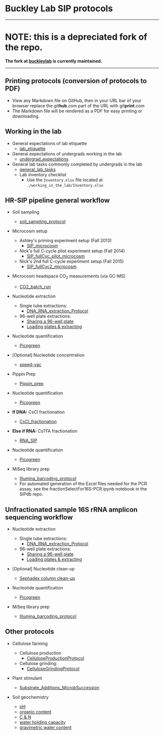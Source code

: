 Buckley Lab SIP protocols 
=========================

***

# NOTE: this is a depreciated fork of the repo. 

**The fork at [buckleylab](https://github.com/buckleylab/Buckley_Lab_SIP_project_protocols.git) is currently maintained.**

***

## Printing protocols (conversion of protocols to PDF)

* View any Markdown file on GitHub, then in your URL bar of your browser 
  replace the git**hub**.com part of the URL with git**print**.com
* The Markdown file will be rendered as a PDF for easy printing or downloading.


## Working in the lab

* General expectations of lab etiquette
  * [lab_etiquette](./working_in_the_lab/lab_etiquette.md)
* General expectations of undergrads working in the lab
  * [undergrad_expectations](./working_in_the_lab/undergrad_expectations.md)
* General lab tasks commonly completed by undergrads in the lab
  * [general_lab_tasks](./working_in_the_lab/general_lab_tasks.md)
  * Lab inventory checklist
    * Use the `Inventory.xlsx` file located at `./working_in_the_lab/Inventory.xlsx`

## HR-SIP pipeline general workflow

* Soil sampling
  * [soil_sampling_protocol](./sampling/soil_sampling_protocol.md)
	
* Microcosm setup
  * Ashley's priming experiment setup (Fall 2013)
    * [SIP_microcosm](./microcosm/SIP_microcosm.md)
  * Nick's full C-cycle pilot experiment setup (Fall 2014)
    * [SIP_fullCyc_pilot_microcosm](./microcosm/SIP_fullCyc_pilot_microcosm.md)
  * Nick's 2nd full C-cycle experiment setup (Fall 2015)
    * [SIP_fullCyc2_microcosm](./microcosm/SIP_fullCyc2_microcosm.md)
		
* Microcosm headspace CO<sub>2</sub> measurements (via GC-MS)
  * [CO2_batch_run](./GCMS_operation/CO2_batch_run.md)

* Nucleotide extraction
  * Single tube extractions:
	* [DNA_RNA_extraction_Protocol](./nucleotide_extraction/DNA_RNA_extraction_Protocol.md) 
  * 96-well plate extractions:
    * [Sharing a 96-well plate](./nucleotide_extraction/shared_DNA_extraction_plate_protocol.md)
    * [Loading plates & extracting](./nucleotide_extraction/MoBio_96-well_kit_protocol.md)

* Nucleotide quantification
  * [Picogreen](./nucleotide_conc/picogreen.md)

* [Optional] Nucleotide concentration
  * [speed-vac](./speed-vac/speed-vac.md)

* Pippin Prep
  * [Pippin_prep](./Pippin_prep/Pippin_prep.md)

* Nucleotide quantification
  * [Picogreen](./nucleotide_conc/picogreen.md)

* __If DNA:__ CsCl fractionation
  * [CsCl_fractionation](./CsCl_fractionation/CsCl_fractionation.md) 

* __Else if RNA:__ CsTFA fractionation
  * [RNA_SIP](./RNA_SIP/RNA_SIP.md)

* Nucleotide quantification
  * [Picogreen](./nucleotide_conc/picogreen.md)

* MiSeq library prep
  * [Illumina_barcoding_protocol](./library_prep/Illumina_barcoding_protocol.md)
  * For automated generation of the Excel files needed for the PCR assay, 
	see the fractionSelectFor16S-PCR.ipynb notebook in the SIPdb repo.


## Unfractionated sample 16S rRNA amplicon sequencing workflow

* Nucleotide extraction
  * Single tube extractions:
	* [DNA_RNA_extraction_Protocol](./nucleotide_extraction/DNA_RNA_extraction_Protocol.md) 
  * 96-well plate extractions:
    * [Sharing a 96-well plate](./nucleotide_extraction/shared_DNA_extraction_plate_protocol.md)
    * [Loading plates & extracting](./nucleotide_extraction/MoBio_96-well_kit_protocol.md)

* [Optional] Nucleotide clean-up
  * [Sephadex column clean-up](http://www.gelifesciences.com/webapp/wcs/stores/servlet/productById/en/GELifeSciences/27533001)

* Nucleotide quantification
  * [Picogreen](./nucleotide_conc/picogreen.md)

* MiSeq library prep
  * [Illumina_barcoding_protocol](./library_prep/Illumina_barcoding_protocol.md)



## Other protocols

* Cellulose farming
  * Cellulose production
    * [CelluloseProductionProtocol](./cellulose_farming/CelluloseProductionProtocol.md)
  * Cellulose grinding:
    * [CelluloseGrindingProtocol](./cellulose_farming/CelluloseGrindingProtocol.md)
	
* Plant stimulant
  * [Substrate_Additions_MicrobSuccession](./plant_stimulant/Substrate_Additions_MicrobSuccession.md)

* Soil geochemistry
  * [pH](./soil_geochemistry/pH.md)
  * [organic content](./soil_geochemistry/organic_content.md)
  * [C & N](./C_N_ratio.md)
  * [water holding capacity](./soil_geochemistry/water_holding_capacity.md)
  * [gravimetric water content](./soil_geochemistry/gravimetric_water_content.md)
